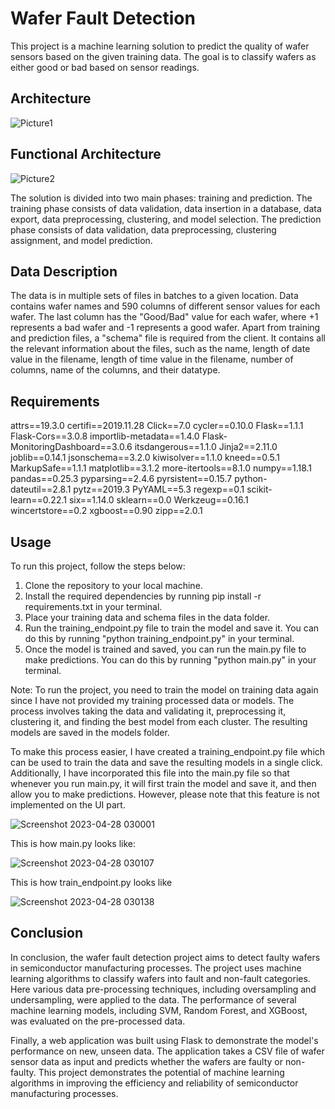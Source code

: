 # Wafer Fault Detection

This project is a machine learning solution to predict the quality of wafer sensors based on the given training data. The goal is to classify wafers as either good or bad based on sensor readings.

## Architecture

![Picture1](https://user-images.githubusercontent.com/78642104/234994604-1956dca4-c15e-470d-b333-6f67dc57f7ac.jpg)

## Functional Architecture

![Picture2](https://user-images.githubusercontent.com/78642104/234994730-fe171e39-504d-4c82-bd3f-7f62b382086a.png)

The solution is divided into two main phases: training and prediction. The training phase consists of data validation, data insertion in a database, data export, data preprocessing, clustering, and model selection. The prediction phase consists of data validation, data preprocessing, clustering assignment, and model prediction.

## Data Description

The data is in multiple sets of files in batches to a given location. Data contains wafer names and 590 columns of different sensor values for each wafer. The last column has the "Good/Bad" value for each wafer, where +1 represents a bad wafer and -1 represents a good wafer. Apart from training and prediction files, a "schema" file is required from the client. It contains all the relevant information about the files, such as the name, length of date value in the filename, length of time value in the filename, number of columns, name of the columns, and their datatype.


## Requirements

 attrs==19.3.0
 certifi==2019.11.28
 Click==7.0
cycler==0.10.0
 Flask==1.1.1
Flask-Cors==3.0.8
importlib-metadata==1.4.0
Flask-MonitoringDashboard==3.0.6
itsdangerous==1.1.0
Jinja2==2.11.0
joblib==0.14.1
jsonschema==3.2.0
kiwisolver==1.1.0
kneed==0.5.1
MarkupSafe==1.1.1
matplotlib==3.1.2
more-itertools==8.1.0
numpy==1.18.1
pandas==0.25.3
pyparsing==2.4.6
pyrsistent==0.15.7
python-dateutil==2.8.1
pytz==2019.3
PyYAML==5.3
regexp==0.1
scikit-learn==0.22.1
six==1.14.0
sklearn==0.0
Werkzeug==0.16.1
wincertstore==0.2
xgboost==0.90
zipp==2.0.1


## Usage
To run this project, follow the steps below:

1. Clone the repository to your local machine.
2. Install the required dependencies by running pip install -r requirements.txt in your terminal.
3. Place your training data and schema files in the data folder.
4. Run the training_endpoint.py file to train the model and save it. You can do this by running "python training_endpoint.py" in your terminal.
5. Once the model is trained and saved, you can run the main.py file to make predictions. You can do this by running "python main.py" in your terminal.

Note: To run the project, you need to train the model on training data again since I have not provided my training processed data or models. The process involves taking the data and validating it, preprocessing it, clustering it, and finding the best model from each cluster. The resulting models are saved in the models folder.

To make this process easier, I have created a training_endpoint.py file which can be used to train the data and save the resulting models in a single click. Additionally, I have incorporated this file into the main.py file so that whenever you run main.py, it will first train the model and save it, and then allow you to make predictions. However, please note that this feature is not implemented on the UI part.

![Screenshot 2023-04-28 030001](https://user-images.githubusercontent.com/78642104/234997657-e326e490-d513-4ed7-8b92-31dc7ee3408c.png)
 
 
This is how main.py looks like:

![Screenshot 2023-04-28 030107](https://user-images.githubusercontent.com/78642104/234997681-8843a7ad-8b2c-4e6a-b6aa-f49bdd72e6e5.png)


This is how train_endpoint.py looks like 

![Screenshot 2023-04-28 030138](https://user-images.githubusercontent.com/78642104/234997885-c029fc05-ed27-4bbf-9d7b-d441332daa88.png)

## Conclusion

In conclusion, the wafer fault detection project aims to detect faulty wafers in semiconductor manufacturing processes. The project uses machine learning algorithms to classify wafers into fault and non-fault categories. Here various data pre-processing techniques, including oversampling and undersampling, were applied to the data. The performance of several machine learning models, including SVM, Random Forest, and XGBoost, was evaluated on the pre-processed data. 

Finally, a web application was built using Flask to demonstrate the model's performance on new, unseen data. The application takes a CSV file of wafer sensor data as input and predicts whether the wafers are faulty or non-faulty. This project demonstrates the potential of machine learning algorithms in improving the efficiency and reliability of semiconductor manufacturing processes.

